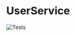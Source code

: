 # UserService
![Tests](https://github.com/adamijak/UserService/actions/workflows/tests.yml/badge.svg)
